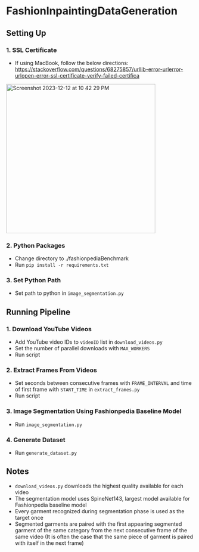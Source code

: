 # FashionInpaintingDataGeneration
## Setting Up
### 1. SSL Certificate
* If using MacBook, follow the below directions: https://stackoverflow.com/questions/68275857/urllib-error-urlerror-urlopen-error-ssl-certificate-verify-failed-certifica
<img width="400" alt="Screenshot 2023-12-12 at 10 42 29 PM" src="https://github.com/Starfarmer2/FashionInpaintingDataGeneration/assets/49097720/c4f920ce-dbde-4068-8ddc-9abb24f4942a">

### 2. Python Packages
* Change directory to ./fashionpediaBenchmark
* Run `pip install -r requirements.txt`

### 3. Set Python Path
* Set path to python in `image_segmentation.py`

## Running Pipeline
### 1. Download YouTube Videos
* Add YouTube video IDs to `videoID` list in `download_videos.py`
* Set the number of parallel downloads with `MAX_WORKERS`
* Run script

### 2. Extract Frames From Videos
* Set seconds between consecutive frames with `FRAME_INTERVAL` and time of first frame with `START_TIME` in `extract_frames.py`
* Run script

### 3. Image Segmentation Using Fashionpedia Baseline Model
* Run `image_segmentation.py`

### 4. Generate Dataset
* Run `generate_dataset.py`

## Notes
* `download_videos.py` downloads the highest quality available for each video
* The segmentation model uses SpineNet143, largest model available for Fashionpedia baseline model
* Every garment recognized during segmentation phase is used as the target once
* Segmented garments are paired with the first appearing segmented garment of the same category from the next consecutive frame of the same video (It is often the case that the same piece of garment is paired with itself in the next frame)
